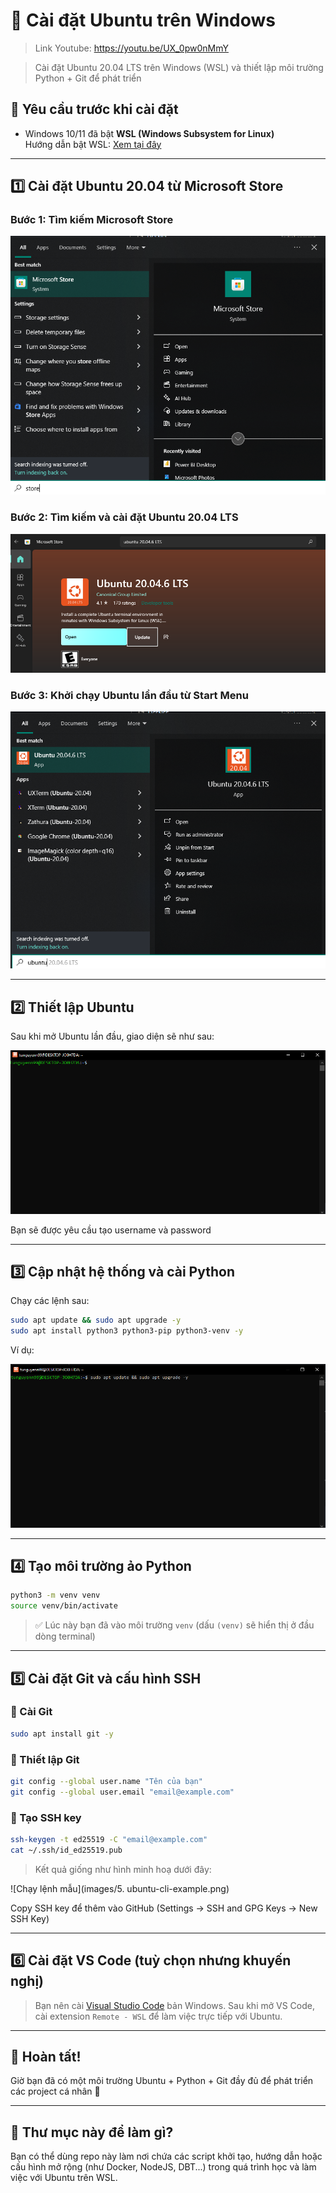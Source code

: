 # 🐧 Cài đặt Ubuntu trên Windows

> Link Youtube: https://youtu.be/UX_0pw0nMmY

> Cài đặt Ubuntu 20.04 LTS trên Windows (WSL) và thiết lập môi trường Python + Git để phát triển

## 🔧 Yêu cầu trước khi cài đặt

- Windows 10/11 đã bật **WSL (Windows Subsystem for Linux)**  
  Hướng dẫn bật WSL: [Xem tại đây](https://learn.microsoft.com/en-us/windows/wsl/install)

---

## 1️⃣ Cài đặt Ubuntu 20.04 từ Microsoft Store

### Bước 1: Tìm kiếm Microsoft Store

![Tìm kiếm Microsoft Store](images/01_search_store.png)

### Bước 2: Tìm kiếm và cài đặt Ubuntu 20.04 LTS

![Cài đặt Ubuntu](images/02_install_ubuntu_20046_lts.png)

### Bước 3: Khởi chạy Ubuntu lần đầu từ Start Menu

![Khởi chạy Ubuntu](images/03_run_ubuntu_20045_lts.png)

---

## 2️⃣ Thiết lập Ubuntu

Sau khi mở Ubuntu lần đầu, giao diện sẽ như sau:

![Giao diện Ubuntu CLI](images/04_ubuntu_cli.png)

Bạn sẽ được yêu cầu tạo username và password

---

## 3️⃣ Cập nhật hệ thống và cài Python

Chạy các lệnh sau:

```bash
sudo apt update && sudo apt upgrade -y
sudo apt install python3 python3-pip python3-venv -y
```

Ví dụ:

![Giao diện nhập lệnh Ubuntu CLI](images/05_ubuntu_cli_example.png)

---

## 4️⃣ Tạo môi trường ảo Python

```bash
python3 -m venv venv
source venv/bin/activate
```

> ✅ Lúc này bạn đã vào môi trường `venv` (dấu `(venv)` sẽ hiển thị ở đầu dòng terminal)

---

## 5️⃣ Cài đặt Git và cấu hình SSH

### 🔹 Cài Git

```bash
sudo apt install git -y
```

### 🔹 Thiết lập Git

```bash
git config --global user.name "Tên của bạn"
git config --global user.email "email@example.com"
```

### 🔹 Tạo SSH key

```bash
ssh-keygen -t ed25519 -C "email@example.com"
cat ~/.ssh/id_ed25519.pub
```

> Kết quả giống như hình minh hoạ dưới đây:

![Chạy lệnh mẫu](images/5. ubuntu-cli-example.png)

Copy SSH key để thêm vào GitHub (Settings → SSH and GPG Keys → New SSH Key)

---

## 6️⃣ Cài đặt VS Code (tuỳ chọn nhưng khuyến nghị)

> Bạn nên cài [Visual Studio Code](https://code.visualstudio.com/) bản Windows. Sau khi mở VS Code, cài extension `Remote - WSL` để làm việc trực tiếp với Ubuntu.

---

## 🎉 Hoàn tất!

Giờ bạn đã có một môi trường Ubuntu + Python + Git đầy đủ để phát triển các project cá nhân 🎯

---

## 📁 Thư mục này để làm gì?

Bạn có thể dùng repo này làm nơi chứa các script khởi tạo, hướng dẫn hoặc cấu hình mở rộng (như Docker, NodeJS, DBT...) trong quá trình học và làm việc với Ubuntu trên WSL.
